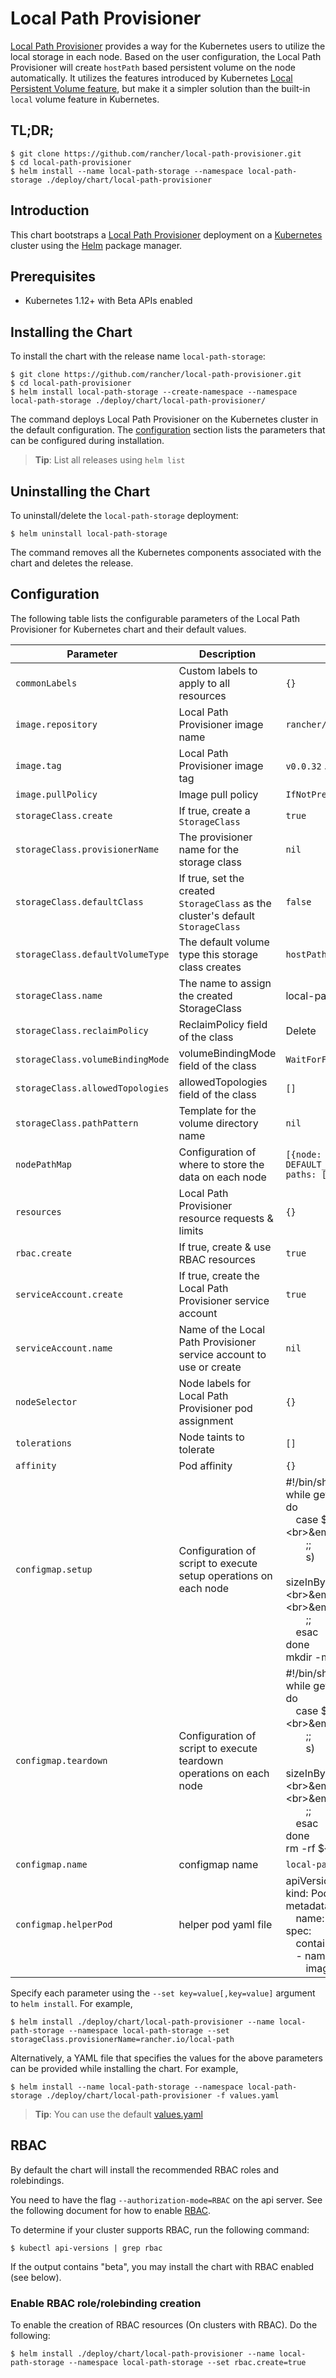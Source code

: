 # Local Path Provisioner

[Local Path Provisioner](https://github.com/rancher/local-path-provisioner) provides a way for the Kubernetes users to
utilize the local storage in each node. Based on the user configuration, the Local Path Provisioner will create
`hostPath` based persistent volume on the node automatically. It utilizes the features introduced by Kubernetes [Local
Persistent Volume feature](https://kubernetes.io/blog/2018/04/13/local-persistent-volumes-beta/), but make it a simpler
solution than the built-in `local` volume feature in Kubernetes.

## TL;DR;

```console
$ git clone https://github.com/rancher/local-path-provisioner.git
$ cd local-path-provisioner
$ helm install --name local-path-storage --namespace local-path-storage ./deploy/chart/local-path-provisioner
```

## Introduction

This chart bootstraps a [Local Path Provisioner](https://github.com/rancher/local-path-provisioner) deployment on a
[Kubernetes](http://kubernetes.io) cluster using the [Helm](https://helm.sh) package manager.

## Prerequisites

- Kubernetes 1.12+ with Beta APIs enabled

## Installing the Chart

To install the chart with the release name `local-path-storage`:

```console
$ git clone https://github.com/rancher/local-path-provisioner.git
$ cd local-path-provisioner
$ helm install local-path-storage --create-namespace --namespace local-path-storage ./deploy/chart/local-path-provisioner/
```

The command deploys Local Path Provisioner on the Kubernetes cluster in the default configuration. The
[configuration](#configuration) section lists the parameters that can be configured during installation.

> **Tip**: List all releases using `helm list`

## Uninstalling the Chart

To uninstall/delete the `local-path-storage` deployment:

```console
$ helm uninstall local-path-storage
```

The command removes all the Kubernetes components associated with the chart and deletes the release.

## Configuration

The following table lists the configurable parameters of the Local Path Provisioner for Kubernetes chart and their
default values.

| Parameter                           | Description                                                                     | Default                                                                             |
| ----------------------------------- | ------------------------------------------------------------------------------- | ----------------------------------------------------------------------------------- |
| `commonLabels`                      | Custom labels to apply to all resources                                         | `{}`                                                                                |
| `image.repository`                  | Local Path Provisioner image name                                               | `rancher/local-path-provisioner`                                                    |
| `image.tag`                         | Local Path Provisioner image tag                                                | `v0.0.32` .                                                                         |
| `image.pullPolicy`                  | Image pull policy                                                               | `IfNotPresent`                                                                      |
| `storageClass.create`               | If true, create a `StorageClass`                                                | `true`                                                                              |
| `storageClass.provisionerName`      | The provisioner name for the storage class                                      | `nil`                                                                               |
| `storageClass.defaultClass`         | If true, set the created `StorageClass` as the cluster's default `StorageClass` | `false`                                                                             |
| `storageClass.defaultVolumeType`    | The default volume type this storage class creates                              | `hostPath`                                                                          |
| `storageClass.name`                 | The name to assign the created StorageClass                                     | local-path                                                                          |
| `storageClass.reclaimPolicy`        | ReclaimPolicy field of the class                                                | Delete                                                                              |
| `storageClass.volumeBindingMode`    | volumeBindingMode field of the class                                            | `WaitForFirstConsumer`                                                              |
| `storageClass.allowedTopologies`    | allowedTopologies field of the class                                            | `[]`                                                                                |
| `storageClass.pathPattern`          | Template for the volume directory name                                          | `nil`                                                                               |
| `nodePathMap`                       | Configuration of where to store the data on each node                           | `[{node: DEFAULT_PATH_FOR_NON_LISTED_NODES, paths: [/opt/local-path-provisioner]}]` |
| `resources`                         | Local Path Provisioner resource requests & limits                               | `{}`                                                                                |
| `rbac.create`                       | If true, create & use RBAC resources                                            | `true`                                                                              |
| `serviceAccount.create`             | If true, create the Local Path Provisioner service account                      | `true`                                                                              |
| `serviceAccount.name`               | Name of the Local Path Provisioner service account to use or create             | `nil`                                                                               |
| `nodeSelector`                      | Node labels for Local Path Provisioner pod assignment                           | `{}`                                                                                |
| `tolerations`                       | Node taints to tolerate                                                         | `[]`                                                                                |
| `affinity`                          | Pod affinity                                                                    | `{}`                                                                                |
| `configmap.setup`                   | Configuration of script to execute setup operations on each node                | #!/bin/sh<br>while getopts "m:s:p:" opt<br>do<br>&emsp;case $opt in <br>&emsp;&emsp;p)<br>&emsp;&emsp;absolutePath=$OPTARG<br>&emsp;&emsp;;;<br>&emsp;&emsp;s)<br>&emsp;&emsp;sizeInBytes=$OPTARG<br>&emsp;&emsp;;;<br>&emsp;&emsp;m)<br>&emsp;&emsp;volMode=$OPTARG<br>&emsp;&emsp;;;<br>&emsp;esac<br>done<br>mkdir -m 0777 -p ${absolutePath}                                    |
| `configmap.teardown`                | Configuration of script to execute teardown operations on each node             | #!/bin/sh<br>while getopts "m:s:p:" opt<br>do<br>&emsp;case $opt in <br>&emsp;&emsp;p)<br>&emsp;&emsp;absolutePath=$OPTARG<br>&emsp;&emsp;;;<br>&emsp;&emsp;s)<br>&emsp;&emsp;sizeInBytes=$OPTARG<br>&emsp;&emsp;;;<br>&emsp;&emsp;m)<br>&emsp;&emsp;volMode=$OPTARG<br>&emsp;&emsp;;;<br>&emsp;esac<br>done<br>rm -rf ${absolutePath}                                              |
| `configmap.name`                    | configmap name                                                                  | `local-path-config`                                                                 |
| `configmap.helperPod`               | helper pod yaml file                                                            | apiVersion: v1<br>kind: Pod<br>metadata:<br>&emsp;name: helper-pod<br>spec:<br>&emsp;containers:<br>&emsp;- name: helper-pod<br>&emsp;&emsp;image: busybox |


Specify each parameter using the `--set key=value[,key=value]` argument to `helm install`. For example,

```console
$ helm install ./deploy/chart/local-path-provisioner --name local-path-storage --namespace local-path-storage --set storageClass.provisionerName=rancher.io/local-path
```

Alternatively, a YAML file that specifies the values for the above parameters can be provided while installing the
chart. For example,

```console
$ helm install --name local-path-storage --namespace local-path-storage ./deploy/chart/local-path-provisioner -f values.yaml
```

> **Tip**: You can use the default [values.yaml](values.yaml)

## RBAC

By default the chart will install the recommended RBAC roles and rolebindings.

You need to have the flag `--authorization-mode=RBAC` on the api server. See the following document for how to enable
[RBAC](https://kubernetes.io/docs/admin/authorization/rbac/).

To determine if your cluster supports RBAC, run the following command:

```console
$ kubectl api-versions | grep rbac
```

If the output contains "beta", you may install the chart with RBAC enabled (see below).

### Enable RBAC role/rolebinding creation

To enable the creation of RBAC resources (On clusters with RBAC). Do the following:

```console
$ helm install ./deploy/chart/local-path-provisioner --name local-path-storage --namespace local-path-storage --set rbac.create=true
```
